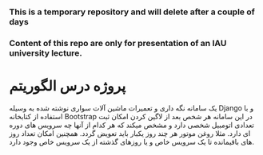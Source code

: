 ### This is a temporary repository and will delete after a couple of days
### Content of this repo are only for presentation of an IAU university lecture.

# پروژه درس الگوریتم

یک سامانه نگه داری و تعمیرات ماشین آلات سواری نوشته شده به وسیله Django و با استفاده از کتابخانه Bootstrap
در این سامانه هر شخص بعد از لاگین کردن امکان ثبت تعدادی اتومبیل شخصی دارد و مشخص میکند که هر کدام از آنها چه سرویس های دوره ای دارد.
مثلا روغن موتور هر چند روز یکبار باید تعویض گردد.
همچنین امکان تعداد روز های باقیمانده تا یک سرویس خاص و یا روزهای گذشته از یک سرویس خاص وجود دارد.